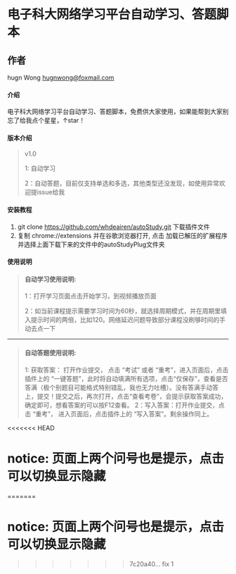 # 电子科大网络学习平台自动学习、答题脚本

## 作者
hugn Wong
hugnwong@foxmail.com

#### 介绍
电子科大网络学习平台自动学习、答题脚本，免费供大家使用，如果能帮到大家别忘了给我点个星星，↑star！

#### 版本介绍

> v1.0
> 
>1: 自动学习
>
>2：自动答题，目前仅支持单选和多选，其他类型还没发现，如使用异常欢迎提issue给我

#### 安装教程

1. git clone https://github.com/whdeairen/autoStudy.git 下载插件文件
2. 复制 chrome://extensions 并在谷歌浏览器打开, 点击 加载已解压的扩展程序 并选择上面下载下来的文件中的autoStudyPlug文件夹

#### 使用说明

> #### 自动学习使用说明:
> 
> 1：打开学习页面点击开始学习，到视频播放页面
> 
> 2：如当前课程提示需要学习时间为60秒，就选择周期模式，并在周期里填入提示时间的两倍，比如120。网络延迟问题导致部分课程没刷够时间的手动去点一下
---
> #### 自动答题使用说明:
> 
> 1: 获取答案： 打开作业提交， 点击 “考试” 或者 “重考”，进入页面后，点击插件上的 “一键答题”，此时将自动填满所有选项，点击“仅保存”，查看是否答满（极个别题目可能格式特别错乱，我也无力吐槽）。没有答满手动答上，提交！提交之后，再次打开，点击“查看考卷”，会提示获取答案成功，确定即可，想看答案的可以按F12查看。
> 2：写入答案：打开作业提交，点击 “重考”， 进入页面后，点击插件上的 “写入答案”。剩余操作同上。

<<<<<<< HEAD
# notice: 页面上两个问号也是提示，点击可以切换显示隐藏
=======
# notice: 页面上两个问号也是提示，点击可以切换显示隐藏 



>>>>>>> 7c20a40... fix 1
